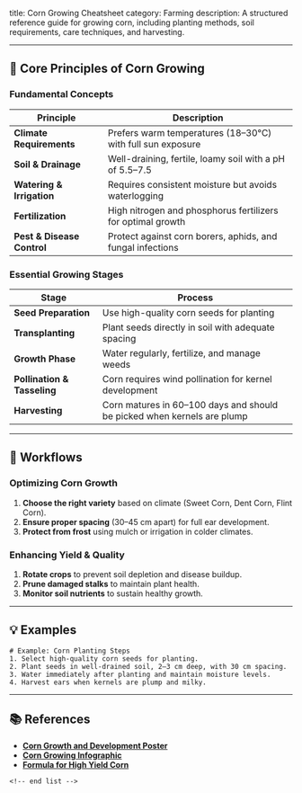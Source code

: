 title: Corn Growing Cheatsheet
category: Farming
description: A structured reference guide for growing corn, including planting methods, soil requirements, care techniques, and harvesting.

---

## 🌽 **Core Principles of Corn Growing**

### **Fundamental Concepts**

| Principle                        | Description                                                  |
| -------------------------------- | ------------------------------------------------------------ |
| **Climate Requirements**   | Prefers warm temperatures (18–30°C) with full sun exposure |
| **Soil & Drainage**        | Well-draining, fertile, loamy soil with a pH of 5.5–7.5     |
| **Watering & Irrigation**  | Requires consistent moisture but avoids waterlogging         |
| **Fertilization**          | High nitrogen and phosphorus fertilizers for optimal growth  |
| **Pest & Disease Control** | Protect against corn borers, aphids, and fungal infections   |

### **Essential Growing Stages**

| Stage                             | Process                                                                  |
| --------------------------------- | ------------------------------------------------------------------------ |
| **Seed Preparation**        | Use high-quality corn seeds for planting                                 |
| **Transplanting**           | Plant seeds directly in soil with adequate spacing                       |
| **Growth Phase**            | Water regularly, fertilize, and manage weeds                             |
| **Pollination & Tasseling** | Corn requires wind pollination for kernel development                    |
| **Harvesting**              | Corn matures in 60–100 days and should be picked when kernels are plump |

---

## 🔄 **Workflows**

### **Optimizing Corn Growth**

1. **Choose the right variety** based on climate (Sweet Corn, Dent Corn, Flint Corn).
2. **Ensure proper spacing** (30–45 cm apart) for full ear development.
3. **Protect from frost** using mulch or irrigation in colder climates.

### **Enhancing Yield & Quality**

1. **Rotate crops** to prevent soil depletion and disease buildup.
2. **Prune damaged stalks** to maintain plant health.
3. **Monitor soil nutrients** to sustain healthy growth.

---

## 💡 **Examples**

```plaintext
# Example: Corn Planting Steps
1. Select high-quality corn seeds for planting.  
2. Plant seeds in well-drained soil, 2–3 cm deep, with 30 cm spacing.  
3. Water immediately after planting and maintain moisture levels.  
4. Harvest ears when kernels are plump and milky.  
```

---

## 📚 **References**

- **[Corn Growth and Development Poster](https://pt.scribd.com/document/358205358/Corn-Growth-and-Development-Poster)**
- **[Corn Growing Infographic](https://mindthegraph.com/infographic-templates/corn-grow/)**
- **[Formula for High Yield Corn](https://www.farmerscoopsociety.com/news/formula-for-high-yield-corn)**

```
<!-- end list -->
```